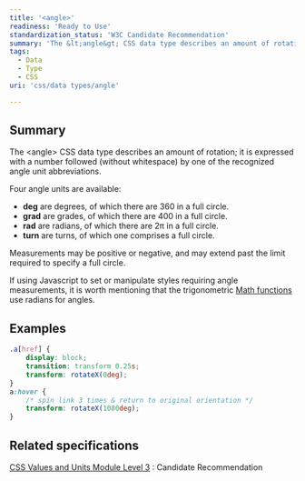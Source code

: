 ```yaml
---
title: '<angle>'
readiness: 'Ready to Use'
standardization_status: 'W3C Candidate Recommendation'
summary: 'The &lt;angle&gt; CSS data type describes an amount of rotation; it is expressed with a number followed (without whitespace) by one of the recognized angle unit abbreviations.'
tags:
  - Data
  - Type
  - CSS
uri: 'css/data types/angle'

---
```

## Summary

The &lt;angle&gt; CSS data type describes an amount of rotation; it is expressed with a number followed (without whitespace) by one of the recognized angle unit abbreviations.

 Four angle units are available:

-   **deg** are degrees, of which there are 360 in a full circle.
-   **grad** are grades, of which there are 400 in a full circle.
-   **rad** are radians, of which there are 2π in a full circle.
-   **turn** are turns, of which one comprises a full circle.

Measurements may be positive or negative, and may extend past the limit required to specify a full circle.

If using Javascript to set or manipulate styles requiring angle measurements, it is worth mentioning that the trigonometric [Math functions](/concepts/programming/javascript/core_objects#Math_Object) use radians for angles.

## Examples

``` css
.a[href] {
    display: block;
    transition: transform 0.25s;
    transform: rotateX(0deg);
}
a:hover {
    /* spin link 3 times & return to original orientation */
    transform: rotateX(1080deg);
}
```

## Related specifications

[CSS Values and Units Module Level 3](http://www.w3.org/TR/css3-values/)
:   Candidate Recommendation
